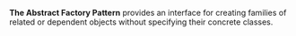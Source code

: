 **The Abstract Factory Pattern** provides an interface for creating families of related or
dependent objects without specifying their concrete classes.